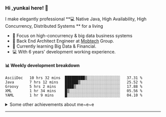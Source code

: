 ### Hi ,yunkai here! :wave: 

I make elegantly professional **💻 Native Java, High Availability, High Concurrency, Distributed Systems ** for a living

* 🧐   Focus on high-concurrency & big data business systems
* 💼   Back End Architect Engineer at [Mobtech](https://www.mob.com/) Group.
* 🌱   Currently learning Big Data & Financial.
* 💻   With 6 years' development working experience.

#### :bar_chart: Weekly development breakdown

<!--START_SECTION:waka-->
```text
AsciiDoc   10 hrs 32 mins  █████████▒░░░░░░░░░░░░░░░   37.31 % 
Java       7 hrs 12 mins   ██████▒░░░░░░░░░░░░░░░░░░   25.52 % 
Groovy     5 hrs 2 mins    ████▒░░░░░░░░░░░░░░░░░░░░   17.88 % 
XML        1 hr 34 mins    █▒░░░░░░░░░░░░░░░░░░░░░░░   05.56 % 
YAML       1 hr 9 mins     █░░░░░░░░░░░░░░░░░░░░░░░░   04.10 % 
```
<!--END_SECTION:waka-->

<details>
  <summary>Some other achievements about me~e~e</summary>
  <br>

* 👑   Some GitHub statistical reports:

<p align="center">
<img align="center" src="https://github-readme-stats.vercel.app/api/top-langs/?username=JanYunkai&hide_langs_below=1&theme=default&line_height=27&layout=compact" />
<img align="center" src="https://github-readme-stats.vercel.app/api?username=JanYunkai&show_icons=true&count_private=true&include_all_commits=true&line_height=21&layout=compact" alt="halfrost's Github Stats" />
<img align="center" src="https://github-profile-trophy.vercel.app/?username=JanYunkai&column=7" alt="JanYunkai's Github Trophy" />
</p>

</details>

---
